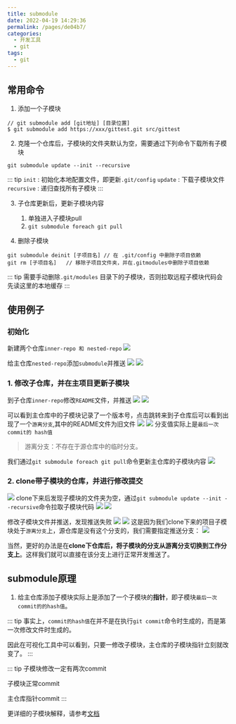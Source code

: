 ```yaml
---
title: submodule
date: 2022-04-19 14:29:36
permalink: /pages/de04b7/
categories:
  - 开发工具
  - git
tags:
  - git
---
```




## 常用命令

1.  添加一个子模块
```
// git submodule add [git地址] [目录位置]
$ git submodule add https://xxx/gittest.git src/gittest
```

2.  克隆一个仓库后，子模块的文件夹默认为空，需要通过下列命令下载所有子模块
```
git submodule update --init --recursive
```

::: tip
`init` : 初始化本地配置文件，即更新`.git/config`
`update` : 下载子模块文件
`recursive` : 递归查找所有子模块
:::

3.  子仓库更新后，更新子模块内容
    1. 单独进入子模块pull
    2. `git submodule foreach git pull`

4. 删除子模块
```
git submodule deinit [子项目名] // 在 .git/config 中删除子项目依赖
git rm [子项目名]   // 移除子项目文件夹，并在.gitmodules中删除子项目依赖
```
::: tip
需要手动删除`.git/modules` 目录下的子模块，否则拉取远程子模块代码会先读这里的本地缓存
:::

## 使用例子

### 初始化
新建两个仓库`inner-repo 和 nested-repo`
![](https://s2.loli.net/2022/04/19/fwtou8gBkGr7sLZ.png)

给主仓库`nested-repo`添加`submodule`并推送
![](https://s2.loli.net/2022/04/19/1W6Bjvos8UHJqtr.png)
![](https://s2.loli.net/2022/04/19/cQ7l5DUnmGzeMgd.png)

### 1. 修改子仓库，并在主项目更新子模块

到子仓库`inner-repo`修改`README`文件，并推送
![](https://s2.loli.net/2022/04/19/4xaR6LscWUmGfCb.png)
![](https://s2.loli.net/2022/04/19/jsAxdeuwRF1nXCc.png)

可以看到主仓库中的子模块记录了一个版本号，点击跳转来到子仓库后可以看到出现了一个`游离分支`,其中的README文件为旧文件
![](https://s2.loli.net/2022/04/19/4D5agbMFXC1GHvE.png)
![](https://s2.loli.net/2022/04/19/eWCTvNy1MiZFKUh.png)
分支值实际上是`最后一次commit的 hash值`

> 游离分支：不存在于源仓库中的临时分支。

我们通过`git submodule foreach git pull`命令更新主仓库的子模块内容
![](https://s2.loli.net/2022/04/19/wjcVmynTGlKozWL.png)


### 2. clone带子模块的仓库，并进行修改提交
![](https://s2.loli.net/2022/04/19/Zt5w2cVFUY8bHjO.png)
clone下来后发现子模块的文件夹为空，通过`git submodule update --init --recursive`命令拉取子模块代码
![](https://s2.loli.net/2022/04/19/6mWhMouvqdBJkcn.png)
![](https://s2.loli.net/2022/04/19/W8Oc7KvLHrCyXMI.png)

修改子模块文件并推送，发现推送失败
![](https://s2.loli.net/2022/04/19/cwXVd9AxE57l1rW.png)
![](https://s2.loli.net/2022/04/19/p8iAOZ73KzJdw9k.png)
这是因为我们clone下来的项目子模块处于`游离分支`上，源仓库是没有这个分支的，我们需要指定推送分支：
![](https://s2.loli.net/2022/04/19/p73dZzNWUKV4mHq.png)

当然，更好的办法是在**clone下仓库后，将子模块的分支从游离分支切换到工作分支上**。这样我们就可以直接在该分支上进行正常开发推送了。


## submodule原理
1. 给主仓库添加子模块实际上是添加了一个子模块的**指针**，即子模块`最后一次commit的的hash值`。

::: tip 
事实上，`commit的hash值`在并不是在执行`git commit`命令时生成的，而是第一次修改文件时生成的。

因此在可视化工具中可以看到，只要一修改子模块，主仓库的子模块指针立刻就改变了。
:::

::: tip 
子模块修改一定有两次commit

子模块正常commit

主仓库指针commit
:::



更详细的子模块解释，请参考[文档](https://git-scm.com/book/zh/v2/Git-%E5%B7%A5%E5%85%B7-%E5%AD%90%E6%A8%A1%E5%9D%97)